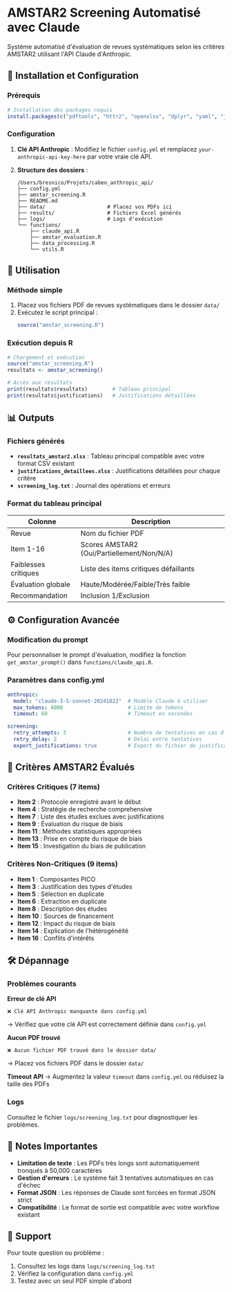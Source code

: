 # AMSTAR2 Screening Automatisé avec Claude

Système automatisé d'évaluation de revues systématiques selon les critères AMSTAR2 utilisant l'API Claude d'Anthropic.

## 🚀 Installation et Configuration

### Prérequis
```r
# Installation des packages requis
install.packages(c("pdftools", "httr2", "openxlsx", "dplyr", "yaml", "jsonlite", "stringr"))
```

### Configuration
1. **Clé API Anthropic** : Modifiez le fichier `config.yml` et remplacez `your-anthropic-api-key-here` par votre vraie clé API.

2. **Structure des dossiers** :
   ```
   /Users/bresnico/Projets/cabeo_anthropic_api/
   ├── config.yml
   ├── amstar_screening.R
   ├── README.md
   ├── data/                    # Placez vos PDFs ici
   ├── results/                 # Fichiers Excel générés
   ├── logs/                    # Logs d'exécution
   └── functions/
       ├── claude_api.R
       ├── amstar_evaluation.R
       ├── data_processing.R
       └── utils.R
   ```

## 📖 Utilisation

### Méthode simple
1. Placez vos fichiers PDF de revues systématiques dans le dossier `data/`
2. Exécutez le script principal :
   ```r
   source("amstar_screening.R")
   ```

### Exécution depuis R
```r
# Chargement et exécution
source("amstar_screening.R")
resultats <- amstar_screening()

# Accès aux résultats
print(resultats$resultats)        # Tableau principal
print(resultats$justifications)   # Justifications détaillées
```

## 📊 Outputs

### Fichiers générés
- **`resultats_amstar2.xlsx`** : Tableau principal compatible avec votre format CSV existant
- **`justifications_detaillees.xlsx`** : Justifications détaillées pour chaque critère
- **`screening_log.txt`** : Journal des opérations et erreurs

### Format du tableau principal
| Colonne | Description |
|---------|-------------|
| Revue | Nom du fichier PDF |
| Item 1-16 | Scores AMSTAR2 (Oui/Partiellement/Non/N/A) |
| Faiblesses critiques | Liste des items critiques défaillants |
| Évaluation globale | Haute/Modérée/Faible/Très faible |
| Recommandation | Inclusion 1/Exclusion |

## ⚙️ Configuration Avancée

### Modification du prompt
Pour personnaliser le prompt d'évaluation, modifiez la fonction `get_amstar_prompt()` dans `functions/claude_api.R`.

### Paramètres dans config.yml
```yaml
anthropic:
  model: "claude-3-5-sonnet-20241022"  # Modèle Claude à utiliser
  max_tokens: 4000                     # Limite de tokens
  timeout: 60                          # Timeout en secondes

screening:
  retry_attempts: 3                    # Nombre de tentatives en cas d'erreur
  retry_delay: 2                       # Délai entre tentatives
  export_justifications: true          # Export du fichier de justifications
```

## 🔬 Critères AMSTAR2 Évalués

### Critères Critiques (7 items)
- **Item 2** : Protocole enregistré avant le début
- **Item 4** : Stratégie de recherche comprehensive
- **Item 7** : Liste des études exclues avec justifications
- **Item 9** : Évaluation du risque de biais
- **Item 11** : Méthodes statistiques appropriées
- **Item 13** : Prise en compte du risque de biais
- **Item 15** : Investigation du biais de publication

### Critères Non-Critiques (9 items)
- **Item 1** : Composantes PICO
- **Item 3** : Justification des types d'études
- **Item 5** : Sélection en duplicate
- **Item 6** : Extraction en duplicate
- **Item 8** : Description des études
- **Item 10** : Sources de financement
- **Item 12** : Impact du risque de biais
- **Item 14** : Explication de l'hétérogénéité
- **Item 16** : Conflits d'intérêts

## 🛠️ Dépannage

### Problèmes courants

**Erreur de clé API**
```
❌ Clé API Anthropic manquante dans config.yml
```
→ Vérifiez que votre clé API est correctement définie dans `config.yml`

**Aucun PDF trouvé**
```
❌ Aucun fichier PDF trouvé dans le dossier data/
```
→ Placez vos fichiers PDF dans le dossier `data/`

**Timeout API**
→ Augmentez la valeur `timeout` dans `config.yml` ou réduisez la taille des PDFs

### Logs
Consultez le fichier `logs/screening_log.txt` pour diagnostiquer les problèmes.

## 📝 Notes Importantes

- **Limitation de texte** : Les PDFs très longs sont automatiquement tronqués à 50,000 caractères
- **Gestion d'erreurs** : Le système fait 3 tentatives automatiques en cas d'échec
- **Format JSON** : Les réponses de Claude sont forcées en format JSON strict
- **Compatibilité** : Le format de sortie est compatible avec votre workflow existant

## 🤝 Support

Pour toute question ou problème :
1. Consultez les logs dans `logs/screening_log.txt`
2. Vérifiez la configuration dans `config.yml`
3. Testez avec un seul PDF simple d'abord